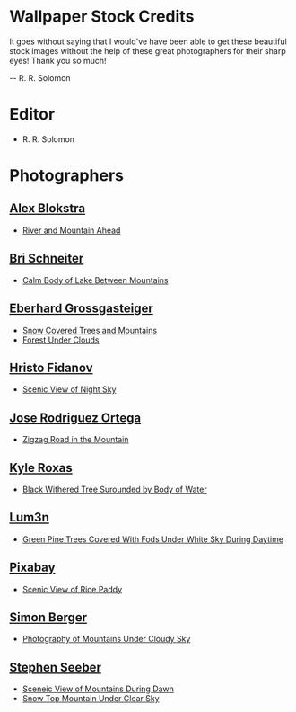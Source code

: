 # Wallpaper Stock Credits
It goes without saying that I would've have been able to get these beautiful stock images without the help of these great photographers for their sharp eyes! Thank you so much!

-- R. R. Solomon

# Editor
- R. R. Solomon

# Photographers
## [Alex Blokstra](https://www.pexels.com/@alex-blokstra-300443/)
- [River and Mountain Ahead](https://www.pexels.com/photo/river-and-mountain-ahead-1327373/)

## [Bri Schneiter](https://www.pexels.com/@bri-schneiter-28802/)
- [Calm Body of Lake Between Mountains](https://www.pexels.com/photo/calm-body-of-lake-between-mountains-346529/)

## [Eberhard Grossgasteiger](https://www.pexels.com/@eberhardgross/) 
- [Snow Covered Trees and Mountains](https://www.pexels.com/photo/snow-covered-trees-and-mountains-12600612/)
- [Forest Under Clouds](https://www.pexels.com/photo/forest-under-clouds-1287075/)

## [Hristo Fidanov](https://www.pexels.com/@krisof/)
- [Scenic View of Night Sky](https://www.pexels.com/photo/scenic-view-of-night-sky-1252869/)

## [Jose Rodriguez Ortega](https://www.pexels.com/@jose-rodriguez-ortega-2189823/)
- [Zigzag Road in the Mountain](https://www.pexels.com/photo/zigzag-road-in-the-mountain-11912403/) 

## [Kyle Roxas](https://www.pexels.com/@kyleroxas/)
- [Black Withered Tree Surounded by Body of Water](https://www.pexels.com/photo/black-withered-tree-surounded-by-body-of-water-2138922/) 

## [Lum3n](https://www.pexels.com/@lum3n-44775/)
- [Green Pine Trees Covered With Fods Under White Sky During Daytime](https://www.pexels.com/photo/green-pine-trees-covered-with-fogs-under-white-sky-during-daytime-167699/)

## [Pixabay](https://www.pexels.com/@pixabay/)
- [Scenic View of Rice Paddy](https://www.pexels.com/photo/scenic-view-of-rice-paddy-247599/)

## [Simon Berger](https://www.pexels.com/@8moments/)
- [Photography of Mountains Under Cloudy Sky](https://www.pexels.com/photo/photography-of-mountains-under-cloudy-sky-1183099/)

## [Stephen Seeber](https://www.pexels.com/@stywo/)
- [Sceneic View of Mountains During Dawn](https://www.pexels.com/photo/scenic-view-of-mountains-during-dawn-1261728/)
- [Snow Top Mountain Under Clear Sky](https://www.pexels.com/photo/snow-top-mountain-under-clear-sky-1054218/)